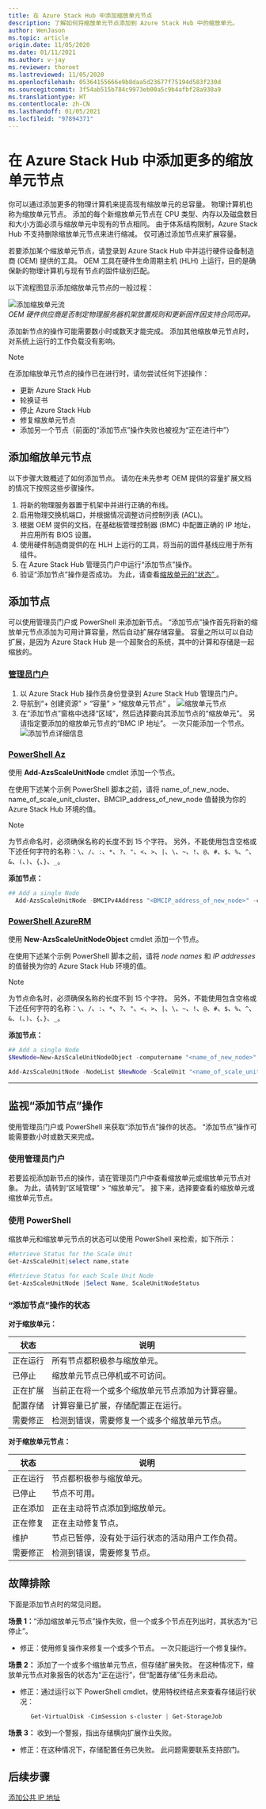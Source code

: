 ```yaml
---
title: 在 Azure Stack Hub 中添加缩放单元节点
description: 了解如何将缩放单元节点添加到 Azure Stack Hub 中的缩放单元。
author: WenJason
ms.topic: article
origin.date: 11/05/2020
ms.date: 01/11/2021
ms.author: v-jay
ms.reviewer: thoroet
ms.lastreviewed: 11/05/2020
ms.openlocfilehash: 05364155666e9b8daa5d23677f75194d583f230d
ms.sourcegitcommit: 3f54ab515b784c9973eb00a5c9b4afbf28a930a9
ms.translationtype: HT
ms.contentlocale: zh-CN
ms.lasthandoff: 01/05/2021
ms.locfileid: "97894371"
---
```

# <a name="add-additional-scale-unit-nodes-in-azure-stack-hub"></a>在 Azure Stack Hub 中添加更多的缩放单元节点

你可以通过添加更多的物理计算机来提高现有缩放单元的总容量。 物理计算机也称为缩放单元节点。 添加的每个新缩放单元节点在 CPU 类型、内存以及磁盘数目和大小方面必须与缩放单元中现有的节点相同。 由于体系结构限制，Azure Stack Hub 不支持删除缩放单元节点来进行缩减。 仅可通过添加节点来扩展容量。

若要添加某个缩放单元节点，请登录到 Azure Stack Hub 中并运行硬件设备制造商 (OEM) 提供的工具。 OEM 工具在硬件生命周期主机 (HLH) 上运行，目的是确保新的物理计算机与现有节点的固件级别匹配。

以下流程图显示添加缩放单元节点的一般过程：

![添加缩放单元流](media/azure-stack-add-scale-node/add-node-flow.svg)
<br> *OEM 硬件供应商是否制定物理服务器机架放置规则和更新固件因支持合同而异。*

添加新节点的操作可能需要数小时或数天才能完成。 添加其他缩放单元节点时，对系统上运行的工作负载没有影响。

> [!NOTE]  
> 在添加缩放单元节点的操作已在进行时，请勿尝试任何下述操作：
>
>  - 更新 Azure Stack Hub
>  - 轮换证书
>  - 停止 Azure Stack Hub
>  - 修复缩放单元节点
>  - 添加另一个节点（前面的“添加节点”操作失败也被视为“正在进行中”）

## <a name="add-scale-unit-nodes"></a>添加缩放单元节点

以下步骤大致概述了如何添加节点。 请勿在未先参考 OEM 提供的容量扩展文档的情况下按照这些步骤操作。

1. 将新的物理服务器置于机架中并进行正确的布线。 
2. 启用物理交换机端口，并根据情况调整访问控制列表 (ACL)。
3. 根据 OEM 提供的文档，在基础板管理控制器 (BMC) 中配置正确的 IP 地址，并应用所有 BIOS 设置。
4. 使用硬件制造商提供的在 HLH 上运行的工具，将当前的固件基线应用于所有组件。
5. 在 Azure Stack Hub 管理员门户中运行“添加节点”操作。
6. 验证“添加节点”操作是否成功。 为此，请查看[缩放单元的“状态”  ](#monitor-add-node-operations)。 

## <a name="add-the-node"></a>添加节点

可以使用管理员门户或 PowerShell 来添加新节点。 “添加节点”操作首先将新的缩放单元节点添加为可用计算容量，然后自动扩展存储容量。 容量之所以可以自动扩展，是因为 Azure Stack Hub 是一个超聚合的系统，其中的计算和存储是一起缩放的。  

### <a name="administrator-portal"></a>[管理员门户](#tab/portal)

1. 以 Azure Stack Hub 操作员身份登录到 Azure Stack Hub 管理员门户。
2. 导航到“+ 创建资源”   > “容量”   > “缩放单元节点”  。
   ![缩放单元节点](media/azure-stack-add-scale-node/select-node1.png)
3. 在“添加节点”窗格中选择“区域”，然后选择要向其添加节点的“缩放单元”。    另请指定要添加的缩放单元节点的“BMC IP 地址”。  一次只能添加一个节点。
   ![添加节点详细信息](media/azure-stack-add-scale-node/select-node2.png)
 

### <a name="powershell-az"></a>[PowerShell Az](#tab/Az)

使用 **Add-AzsScaleUnitNode** cmdlet 添加一个节点。  

在使用下述某个示例 PowerShell 脚本之前，请将 name_of_new_node、name_of_scale_unit_cluster、BMCIP_address_of_new_node 值替换为你的 Azure Stack Hub 环境的值。

  > [!Note]  
  > 为节点命名时，必须确保名称的长度不到 15 个字符。 另外，不能使用包含空格或下述任何字符的名称：`\`、`/`、`:`、`*`、`?`、`"`、`<`、`>`、`|`、`\`、`~`、`!`、`@`、`#`、`$`、`%`、`^`、`&`、`(`、`)`、`{`、`}`、`_`。

**添加节点：**
  ```powershell
  ## Add a single Node 
    Add-AzsScaleUnitNode -BMCIPv4Address "<BMCIP_address_of_new_node>" -computername "<name_of_new_node>" -ScaleUnit "<name_of_scale_unit_cluster>" 
  ```  

### <a name="powershell-azurerm"></a>[PowerShell AzureRM](#tab/AzureRM)

使用 **New-AzsScaleUnitNodeObject** cmdlet 添加一个节点。  

在使用下述某个示例 PowerShell 脚本之前，请将 *node names* 和 *IP addresses* 的值替换为你的 Azure Stack Hub 环境的值。

  > [!Note]  
  > 为节点命名时，必须确保名称的长度不到 15 个字符。 另外，不能使用包含空格或下述任何字符的名称：`\`、`/`、`:`、`*`、`?`、`"`、`<`、`>`、`|`、`\`、`~`、`!`、`@`、`#`、`$`、`%`、`^`、`&`、`(`、`)`、`{`、`}`、`_`。

**添加节点：**
  ```powershell
  ## Add a single Node 
  $NewNode=New-AzsScaleUnitNodeObject -computername "<name_of_new_node>" -BMCIPv4Address "<BMCIP_address_of_new_node>" 
 
  Add-AzsScaleUnitNode -NodeList $NewNode -ScaleUnit "<name_of_scale_unit_cluster>" 
  ```  

---

## <a name="monitor-add-node-operations"></a>监视“添加节点”操作 
使用管理员门户或 PowerShell 来获取“添加节点”操作的状态。 “添加节点”操作可能需要数小时或数天来完成。

### <a name="use-the-administrator-portal"></a>使用管理员门户 
若要监视添加新节点的操作，请在管理员门户中查看缩放单元或缩放单元节点对象。 为此，请转到“区域管理” > “缩放单元”。 接下来，选择要查看的缩放单元或缩放单元节点。 

### <a name="use-powershell"></a>使用 PowerShell
缩放单元和缩放单元节点的状态可以使用 PowerShell 来检索，如下所示：
  ```powershell
  #Retrieve Status for the Scale Unit
  Get-AzsScaleUnit|select name,state
 
  #Retrieve Status for each Scale Unit Node
  Get-AzsScaleUnitNode |Select Name, ScaleUnitNodeStatus
```

### <a name="status-for-the-add-node-operation"></a>“添加节点”操作的状态 
**对于缩放单元：**

|状态               |说明  |
|---------------------|---------|
|正在运行              |所有节点都积极参与缩放单元。|
|已停止              |缩放单元节点已停机或不可访问。|
|正在扩展            |当前正在将一个或多个缩放单元节点添加为计算容量。|
|配置存储  |计算容量已扩展，存储配置正在运行。|
|需要修正 |检测到错误，需要修复一个或多个缩放单元节点。|


**对于缩放单元节点：**

|状态                |说明  |
|----------------------|---------|
|正在运行               |节点都积极参与缩放单元。|
|已停止               |节点不可用。|
|正在添加                |正在主动将节点添加到缩放单元。|
|正在修复             |正在主动修复节点。|
|维护           |节点已暂停，没有处于运行状态的活动用户工作负荷。 |
|需要修正  |检测到错误，需要修复节点。|


## <a name="troubleshooting"></a>故障排除
下面是添加节点时的常见问题。 

**场景 1：**“添加缩放单元节点”操作失败，但一个或多个节点在列出时，其状态为“已停止”。  
- 修正：使用修复操作来修复一个或多个节点。 一次只能运行一个修复操作。

**场景 2：** 添加了一个或多个缩放单元节点，但存储扩展失败。 在这种情况下，缩放单元节点对象报告的状态为“正在运行”，但“配置存储”任务未启动。  
- 修正：通过运行以下 PowerShell cmdlet，使用特权终结点来查看存储运行状况：
  ```powershell
     Get-VirtualDisk -CimSession s-cluster | Get-StorageJob
  ```
 
**场景 3：** 收到一个警报，指出存储横向扩展作业失败。  
- 修正：在这种情况下，存储配置任务已失败。 此问题需要联系支持部门。


## <a name="next-steps"></a>后续步骤 
[添加公共 IP 地址](azure-stack-add-ips.md) 
